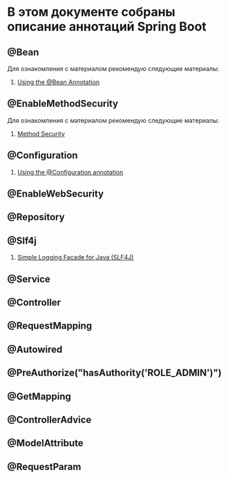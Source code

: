 # В этом документе собраны описание аннотаций Spring Boot

## @Bean

Для ознакомления с материалом рекомендую следующие материалы:

1. [Using the @Bean Annotation](https://docs.spring.io/spring-framework/reference/core/beans/java/bean-annotation.html)

## @EnableMethodSecurity

Для ознакомления с материалом рекомендую следующие материалы:

1. [Method Security](https://docs.spring.io/spring-security/reference/servlet/authorization/method-security.html)

## @Configuration

1. [Using the @Configuration annotation](https://docs.spring.io/spring-framework/reference/core/beans/java/configuration-annotation.html)

## @EnableWebSecurity

## @Repository

## @Slf4j

1. [Simple Logging Facade for Java (SLF4J)](https://www.slf4j.org/)

## @Service

## @Controller

## @RequestMapping

## @Autowired

## @PreAuthorize("hasAuthority('ROLE_ADMIN')")

## @GetMapping

## @ControllerAdvice

## @ModelAttribute

## @RequestParam
